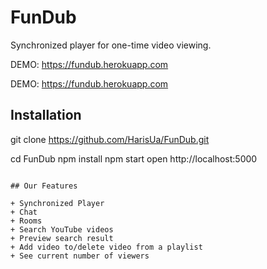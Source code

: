 # FunDub

Synchronized player for one-time video viewing.

DEMO: https://fundub.herokuapp.com

DEMO: https://fundub.herokuapp.com


## Installation

git clone https://github.com/HarisUa/FunDub.git

cd FunDub
npm install
npm start
open http://localhost:5000
```

## Our Features

+ Synchronized Player
+ Chat
+ Rooms
+ Search YouTube videos
+ Preview search result
+ Add video to/delete video from a playlist
+ See current number of viewers
